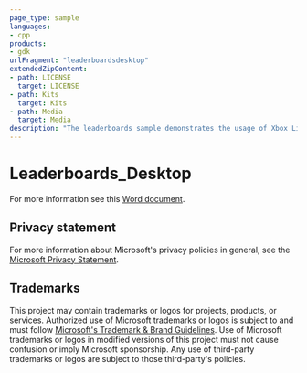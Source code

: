 ```yaml
---
page_type: sample
languages:
- cpp
products:
- gdk
urlFragment: "leaderboardsdesktop"
extendedZipContent:
- path: LICENSE
  target: LICENSE
- path: Kits
  target: Kits
- path: Media
  target: Media
description: "The leaderboards sample demonstrates the usage of Xbox Live Leaderboards with Events-Based stats on PC."
---
```


# Leaderboards_Desktop

For more information see this [Word document](https://github.com/microsoft/Xbox-GDK-Samples/blob/main/Samples/Live/Leaderboards_Desktop/ReadMe.docx).

## Privacy statement

For more information about Microsoft's privacy policies in general, see the [Microsoft Privacy Statement](https://privacy.microsoft.com/privacystatement/).

## Trademarks

This project may contain trademarks or logos for projects, products, or services. Authorized use of Microsoft trademarks or logos is subject to and must follow [Microsoft's Trademark & Brand Guidelines](https://www.microsoft.com/en-us/legal/intellectualproperty/trademarks/usage/general). Use of Microsoft trademarks or logos in modified versions of this project must not cause confusion or imply Microsoft sponsorship. Any use of third-party trademarks or logos are subject to those third-party's policies.
